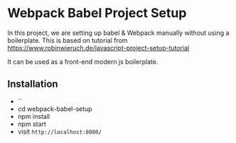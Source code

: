 # Webpack Babel Project Setup

In this project, we are setting up babel & Webpack manually without using a boilerplate.
This  is based on tutorial from  https://www.robinwieruch.de/javascript-project-setup-tutorial

It can be used as a front-end modern js boilerplate.

## Installation

* ``
* cd webpack-babel-setup
* npm install
* npm start
* visit `http://localhost:8080/`